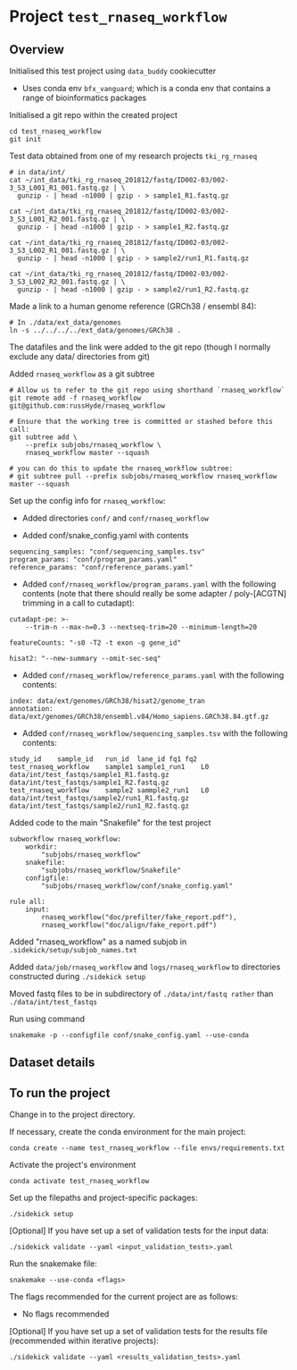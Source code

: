 # Project `test_rnaseq_workflow`

## Overview

Initialised this test project using `data_buddy` cookiecutter

- Uses conda env `bfx_vanguard`; which is a conda env that contains a range of
  bioinformatics packages

Initialised a git repo within the created project

```
cd test_rnaseq_workflow
git init
```

Test data obtained from one of my research projects `tki_rg_rnaseq`

```
# in data/int/
cat ~/int_data/tki_rg_rnaseq_201812/fastq/ID002-03/002-3_S3_L001_R1_001.fastq.gz | \
  gunzip - | head -n1000 | gzip - > sample1_R1.fastq.gz

cat ~/int_data/tki_rg_rnaseq_201812/fastq/ID002-03/002-3_S3_L001_R2_001.fastq.gz | \
  gunzip - | head -n1000 | gzip - > sample1_R2.fastq.gz

cat ~/int_data/tki_rg_rnaseq_201812/fastq/ID002-03/002-3_S3_L002_R1_001.fastq.gz | \
  gunzip - | head -n1000 | gzip - > sample2/run1_R1.fastq.gz

cat ~/int_data/tki_rg_rnaseq_201812/fastq/ID002-03/002-3_S3_L002_R2_001.fastq.gz | \
  gunzip - | head -n1000 | gzip - > sample2/run1_R2.fastq.gz
```

Made a link to a human genome reference (GRCh38 / ensembl 84):

```
# In ./data/ext_data/genomes
ln -s ../../../../ext_data/genomes/GRCh38 .
```

The datafiles and the link were added to the git repo (though I normally
exclude any data/ directories from git)

Added `rnaseq_workflow` as a git subtree

```
# Allow us to refer to the git repo using shorthand `rnaseq_workflow`
git remote add -f rnaseq_workflow git@github.com:russHyde/rnaseq_workflow

# Ensure that the working tree is committed or stashed before this call:
git subtree add \
    --prefix subjobs/rnaseq_workflow \
    rnaseq_workflow master --squash
```

```
# you can do this to update the rnaseq_workflow subtree:
# git subtree pull --prefix subjobs/rnaseq_workflow rnaseq_workflow master --squash
```

Set up the config info for `rnaseq_workflow`:

- Added directories `conf/` and `conf/rnaseq_workflow`

- Added conf/snake_config.yaml with contents

```
sequencing_samples: "conf/sequencing_samples.tsv"
program_params: "conf/program_params.yaml"
reference_params: "conf/reference_params.yaml"
```

- Added `conf/rnaseq_workflow/program_params.yaml` with the following
  contents (note that there should really be some adapter / poly-[ACGTN]
  trimming in a call to cutadapt):

```
cutadapt-pe: >-
    --trim-n --max-n=0.3 --nextseq-trim=20 --minimum-length=20

featureCounts: "-s0 -T2 -t exon -g gene_id"

hisat2: "--new-summary --omit-sec-seq"
```

- Added `conf/rnaseq_workflow/reference_params.yaml` with the following
  contents:

```
index: data/ext/genomes/GRCh38/hisat2/genome_tran
annotation: data/ext/genomes/GRCh38/ensembl.v84/Homo_sapiens.GRCh38.84.gtf.gz
```

- Added `conf/rnaseq_workflow/sequencing_samples.tsv` with the following contents:

```
study_id	sample_id	run_id	lane_id	fq1	fq2
test_rnaseq_workflow	sample1	sample1_run1	L0	data/int/test_fastqs/sample1_R1.fastq.gz	data/int/test_fastqs/sample1_R2.fastq.gz
test_rnaseq_workflow	sample2	sammple2_run1	L0	data/int/test_fastqs/sample2/run1_R1.fastq.gz	data/int/test_fastqs/sample2/run1_R2.fastq.gz
```

Added code to the main "Snakefile" for the test project

```
subworkflow rnaseq_workflow:
    workdir:
        "subjobs/rnaseq_workflow"
    snakefile:
        "subjobs/rnaseq_workflow/Snakefile"
    configfile:
        "subjobs/rnaseq_workflow/conf/snake_config.yaml"

rule all:
    input:
        rnaseq_workflow("doc/prefilter/fake_report.pdf"),
        rnaseq_workflow("doc/align/fake_report.pdf")
```

Added "rnaseq_workflow" as a named subjob in `.sidekick/setup/subjob_names.txt`

Added `data/job/rnaseq_workflow` and `logs/rnaseq_workflow` to directories
constructed during `./sidekick setup`

Moved fastq files to be in subdirectory of `./data/int/fastq rather` than
`./data/int/test_fastqs`

Run using command

```
snakemake -p --configfile conf/snake_config.yaml --use-conda
```

## Dataset details

<!-- User to fill in the details -->

## To run the project

Change in to the project directory.

If necessary, create the conda environment for the main project:

`conda create --name test_rnaseq_workflow --file envs/requirements.txt`

Activate the project's environment

`conda activate test_rnaseq_workflow`

Set up the filepaths and project-specific packages:

`./sidekick setup`

[Optional] If you have set up a set of validation tests for the input data:

`./sidekick validate --yaml <input_validation_tests>.yaml`

Run the snakemake file:

`snakemake --use-conda <flags>`

The flags recommended for the current project are as follows:

<!-- User to update the flags, based on project requirements -->

- No flags recommended

[Optional] If you have set up a set of validation tests for the results file
(recommended within iterative projects):

`./sidekick validate --yaml <results_validation_tests>.yaml`
